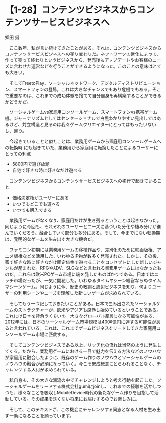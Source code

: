 # 【1-28】コンテンツビジネスからコンテンツサービスビジネスへ

<div class="author">郷田 努</div>

　ここ数年、私が言い続けてきたことがある。それは、コンテンツビジネスからコンテンツサービスビジネスへの移り変わりだ。ネットワークの進化によって、作って売って終わりというビジネスから、発売後もアップデートやお客様のニーズに合わせた運営などを行うことができるようになった。このことの意味はとても大きい。

　そしてFreetoPlay、ソーシャルネットワーク、デジタルディストリビューション、スマートフォンの登場。これは大きなチャンスでもあり危機でもある。そこで重要なのは、これまでの成功体験を捨てて自分自身を再構築することができるかどうかだ。

　ソーシャルゲームvs家庭用コンソールゲーム、スマートフォンvs携帯ゲーム機。ジャーナリズムとしてはセンセーショナルで白黒わかりやすい見出しではあるけど、対立構造と見るのは我々ゲームクリエイターにとってはもったいないし、違う。

　今起きていることと似たことは、業務用ゲームから家庭用コンソールゲームへの転換時 にも起きていた。業務用から家庭用に転換したことによるユーザーにとっての利点

* 5800円で遊び放題
* 自宅で好きな時に好きなだけ遊べる

　コンテンツビジネスからコンテンツサービスビジネスへの移行で起きていること

* 価格決定権がユーザーにある
* いつでもどこでも遊べる
* いつでも購入できる

　業務用ゲームがなくなり、家庭用だけが生き残るということは起きなかった。同じように今回も、それぞれのユーザーとニーズに基づいた分化や棲み分けが進んでいくだろう。融合していく部分も多分にある。そして、今までにない転換期は、発明的なゲームを生み出す大きな機会だ。

　ファミコン初期には業務用ゲームの移植作品や、差別化のために映画版権、アニメ版権などを活用した、いわゆるIP物が数多く発売された。しかし、その後、家で好きな時に好きなだけ固定価格で遊べることをコンセプトにした新しいジャンルが産まれた。RPGやADV、SLGなどと言われる業務用ゲームにはなかったものだ。これらは欧米PCゲーム市場に端を発したものばかりである。日本ではニッチ市場だったが、一気に開花した。いわゆるタイムマシーン経営ならぬタイムマシーンゲーム。同じように今、歴史の教訓と周辺ビジネスを知り、何よりユーザーの利用シーンやニーズを理解した新しいゲームが求められている。

　そしてもう一つ記しておきたいことがある。日本で生み出されたソーシャルゲームのストラクチャーが、欧米やアジアも席巻し始めているということである。これには日本を背負うくらいの、大きなグローバル産業になる可能性がある。2012年には、日本のソーシャルゲーム市場規模は4000億円に達する可能性があると言われている。これは、これまでゲームビジネスをリードしてきた家庭用コンソールゲーム市場に匹敵する。

　そしてコンテンツビジネスである以上、リッチ化の流れは当然のように発生してくる。だから、業務用ゲームにおける一目で魅力を伝える方法などのノウハウが家庭用に融合したように、既存のゲーム作りのノウハウとソーシャルゲームのノウハウの融合が必須になっていく。今こそ既成概念にとらわれることなく、チャレンジする人材が求められている。

　私自身も、その大きな潮流の中でチャレンジしようと考え行動を起こした。ソーシャルゲームをリードする株式会社gumiにjoinし、これまでの経験を活かしつつも、様々なことを吸収しMobileDevice時代の新たなゲーム作りを目指して活動している。その成果を遠くない将来にお届けするのでお楽しみに。

　そして、このテキストが、この機会にチャレンジする同志となる人材を生み出す一助になることを願っています。
